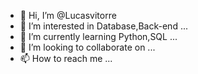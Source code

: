 - 👋 Hi, I’m @Lucasvitorre
- 👀 I’m interested in Database,Back-end ...
- 🌱 I’m currently learning Python,SQL ...
- 💞️ I’m looking to collaborate on ...
- 📫 How to reach me ...

<!---
Lucasvitorre/Lucasvitorre is a ✨ special ✨ repository because its `README.md` (this file) appears on your GitHub profile.
You can click the Preview link to take a look at your changes.
--->
